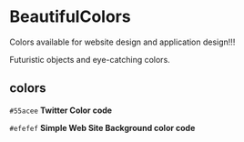 # BeautifulColors
Colors available for website design and application design!!!  

Futuristic objects and eye-catching colors.

## colors

`#55acee` **Twitter Color code**

`#efefef` **Simple Web Site Background color code**
